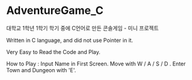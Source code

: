 # AdventureGame_C
대학교 1학년 1학기 학기 중에 C언어로 만든 콘솔게임 - 미니 프로젝트

Written in C language, and did not use Pointer in it.

Very Easy to Read the Code and Play.

How to Play : 
Input Name in First Screen.
Move with W / A / S / D .
Enter Town and Dungeon with 'E'.
